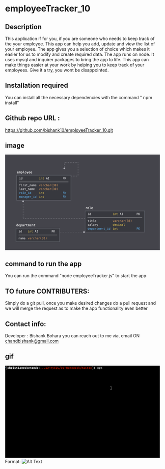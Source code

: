 # employeeTracker_10

## Description
This application if for you, if you are someone who needs to keep track of the your employee. This app can help you add, update and view  the list of your employee. The app gives you a selection of choice which makes it easier for us to modify and create required data. The app  runs on node. It uses mysql and inquirer packages to bring the app to life. This app can make things easier at your work by helping you to keep track of your employees. Give it a try, you wont be disappointed.

## Installation required
You can install all the necessary dependencies with the command " npm install"

## Github repo URL :
https://github.com/bishank10/employeeTracker_10.git

## image
![GitHub Logo](./Assets/schema.png)

## command to run the app
You can run the command "node employeeTracker.js" to start the app

## TO future CONTRIBUTERS:
Simply do a git pull, once you make desired changes do a pull request and we will merge the request as to make the app functionality even better

## Contact info:
Developer : Bishank Bohara
you can reach out to me via, email ON chandbishank@gmail.com

## gif
![GitHub Logo](./Assets/employee-tracker.gif)
Format: ![Alt Text](url)